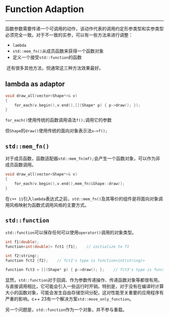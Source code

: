 # Function Adaption

---

​		函数参数需要传递一个可调用的动作，该动作代表的调用约定形参类型和实参类型必须完全一致。对于不一致的实参，可以有一些方法来进行调整：

- `lambda`
- `std::mem_fn()`从成员函数来获得一个函数对象
- 定义一个接受`std::function`的函数

​		还有很多其他方法，但通常这三种方法效果最好。



## lambda as adaptor

```c++
void draw_all(vector<Shape*>& v)
{
    for_each(v.begin(),v.end(),[](Shape* p) { p->draw(); });
}
```

​	``for_each()``使用传统的函数调用语法``f();``调用它的参数

​	但``Shape``的``draw()``使用传统的面向对象表示法``x—>f();``



## `std::mem_fn()`

​		对于成员函数，函数适配器``std::mem_fn(mf);``会产生一个函数对象，可以作为非成员函数调用。

```c++
void draw_all(vector<Shape*>& v)
{
    for_each(v.begin(),v.end(),mem_fn(&Shape::draw));
}
```

​		在``c++ 11``引入``lambda``表达式之前，``std::mem_fn()``及其等价的组件是将面向对象调用风格映射为函数式调用风格的主要方式。



## `std::function`

​		`std::function`可以保存任何可以使用``operator()``调用的对象类型。

```c++
int f1(double);
function<int(double)> fct1 {f1};    // initialize to f1

int f2(string);
function fct2 {f2};    // fct2's type is function<int(string)>

function fct3 = [](Shape* p) { p->draw(); };    // fct3's type is function<void(Shape*)>
```

​		显然，`std::function`对于回调、作为参数传递操作、传递函数对象等都很有用。与直接调用相比，它可能会引入一些运行时开销。特别是，对于没有在编译时计算大小的函数对象，可能会发生自由存储空间分配，这对性能至关重要的应用程序有严重的影响。c++ 23有一个解决方案``std::move_only_function``。

​		另一个问题是，`std::function`作为一个对象，并不参与重载。